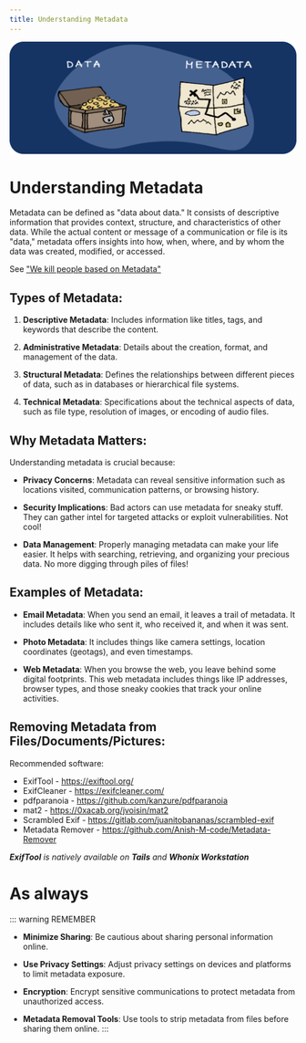 ```yaml
---
title: Understanding Metadata
---
```


![Cover](../assets/metadata.png)

# Understanding Metadata

Metadata can be defined as "data about data." It consists of descriptive information that provides context, structure, and characteristics of other data. While the actual content or message of a communication or file is its "data," metadata offers insights into how, when, where, and by whom the data was created, modified, or accessed.

See ["We kill people based on Metadata"](../assets/Michael-Hayden.m4v)

## Types of Metadata:

1. **Descriptive Metadata**: Includes information like titles, tags, and keywords that describe the content.
   
2. **Administrative Metadata**: Details about the creation, format, and management of the data.
   
3. **Structural Metadata**: Defines the relationships between different pieces of data, such as in databases or hierarchical file systems.
   
4. **Technical Metadata**: Specifications about the technical aspects of data, such as file type, resolution of images, or encoding of audio files.

## Why Metadata Matters:

Understanding metadata is crucial because:

- **Privacy Concerns**: Metadata can reveal sensitive information such as locations visited, communication patterns, or browsing history.
  
- **Security Implications**: Bad actors can use metadata for sneaky stuff. They can gather intel for targeted attacks or exploit vulnerabilities. Not cool!
  
- **Data Management**: Properly managing metadata can make your life easier. It helps with searching, retrieving, and organizing your precious data. No more digging through piles of files!

## Examples of Metadata:

- **Email Metadata**: When you send an email, it leaves a trail of metadata. It includes details like who sent it, who received it, and when it was sent.
  
- **Photo Metadata**: It includes things like camera settings, location coordinates (geotags), and even timestamps.
  
- **Web Metadata**: When you browse the web, you leave behind some digital footprints. This web metadata includes things like IP addresses, browser types, and those sneaky cookies that track your online activities.

## Removing Metadata from Files/Documents/Pictures:

Recommended software:

- ExifTool - https://exiftool.org/
- ExifCleaner - https://exifcleaner.com/
- pdfparanoia - https://github.com/kanzure/pdfparanoia
- mat2 - https://0xacab.org/jvoisin/mat2
- Scrambled Exif - https://gitlab.com/juanitobananas/scrambled-exif
- Metadata Remover - https://github.com/Anish-M-code/Metadata-Remover

***ExifTool** is natively available on **Tails** and **Whonix Workstation***


# As always

::: warning REMEMBER

- **Minimize Sharing**: Be cautious about sharing personal information online.
  
- **Use Privacy Settings**: Adjust privacy settings on devices and platforms to limit metadata exposure.
  
- **Encryption**: Encrypt sensitive communications to protect metadata from unauthorized access.
  
- **Metadata Removal Tools**: Use tools to strip metadata from files before sharing them online.
:::